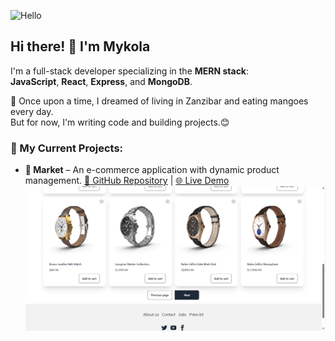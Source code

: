 ![Hello](https://i.giphy.com/media/v1.Y2lkPTc5MGI3NjExNzJrcjNseXN6b2dmbXM5bDhjeWpkcjEwMTE5YnlpbWppZTZpaTd4OSZlcD12MV9pbnRlcm5hbF9naWZfYnlfaWQmY3Q9Zw/QDjpIL6oNCVZ4qzGs7/giphy.gif)
## Hi there! 👋 I'm Mykola

I'm a full-stack developer specializing in the **MERN stack**:  
**JavaScript**, **React**, **Express**, and **MongoDB**.

🌱 Once upon a time, I dreamed of living in Zanzibar and eating mangoes every day.  
But for now, I'm writing code and building projects.😊

### 🚀 My Current Projects:
- **🛒 Market** – An e-commerce application with dynamic product management.
  [🔗 GitHub Repository](https://github.com/NikolayPutyata/Product-Shop-Ex) | [🌐 Live Demo](https://product-shop-kqk72qfl7-nikolayputyatas-projects.vercel.app/)
  ![Demo Screenshot](assets/market.png)

